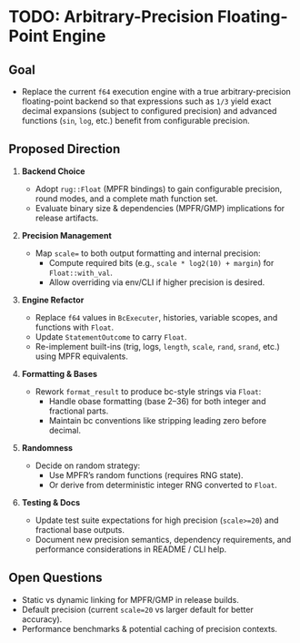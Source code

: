# TODO: Arbitrary-Precision Floating-Point Engine

## Goal
- Replace the current `f64` execution engine with a true arbitrary-precision floating-point backend so that expressions such as `1/3` yield exact decimal expansions (subject to configured precision) and advanced functions (`sin`, `log`, etc.) benefit from configurable precision.

## Proposed Direction
1. **Backend Choice**
   - Adopt `rug::Float` (MPFR bindings) to gain configurable precision, round modes, and a complete math function set.
   - Evaluate binary size & dependencies (MPFR/GMP) implications for release artifacts.

2. **Precision Management**
   - Map `scale=` to both output formatting and internal precision:
     - Compute required bits (e.g., `scale * log2(10) + margin`) for `Float::with_val`.
     - Allow overriding via env/CLI if higher precision is desired.

3. **Engine Refactor**
   - Replace `f64` values in `BcExecuter`, histories, variable scopes, and functions with `Float`.
   - Update `StatementOutcome` to carry `Float`.
   - Re-implement built-ins (trig, logs, `length`, `scale`, `rand`, `srand`, etc.) using MPFR equivalents.

4. **Formatting & Bases**
   - Rework `format_result` to produce bc-style strings via `Float`:
     - Handle obase formatting (base 2–36) for both integer and fractional parts.
     - Maintain bc conventions like stripping leading zero before decimal.

5. **Randomness**
   - Decide on random strategy:
     - Use MPFR’s random functions (requires RNG state).
     - Or derive from deterministic integer RNG converted to `Float`.

6. **Testing & Docs**
   - Update test suite expectations for high precision (`scale>=20`) and fractional base outputs.
   - Document new precision semantics, dependency requirements, and performance considerations in README / CLI help.

## Open Questions
- Static vs dynamic linking for MPFR/GMP in release builds.
- Default precision (current `scale=20` vs larger default for better accuracy).
- Performance benchmarks & potential caching of precision contexts.
